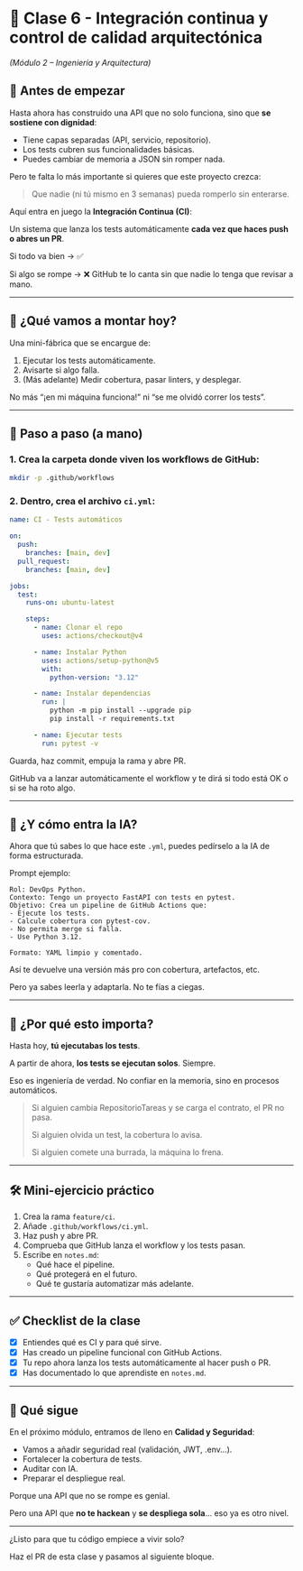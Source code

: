 # 🧠 Clase 6 - Integración continua y control de calidad arquitectónica

*(Módulo 2 – Ingeniería y Arquitectura)*

## 🧠 Antes de empezar

Hasta ahora has construido una API que no solo funciona, sino que **se sostiene con dignidad**:

- Tiene capas separadas (API, servicio, repositorio).
- Los tests cubren sus funcionalidades básicas.
- Puedes cambiar de memoria a JSON sin romper nada.

Pero te falta lo más importante si quieres que este proyecto crezca:

> Que nadie (ni tú mismo en 3 semanas) pueda romperlo sin enterarse.
> 

Aquí entra en juego la **Integración Continua (CI)**:

Un sistema que lanza los tests automáticamente **cada vez que haces push o abres un PR**.

Si todo va bien → ✅

Si algo se rompe → ❌ GitHub te lo canta sin que nadie lo tenga que revisar a mano.

---

## 🎯 ¿Qué vamos a montar hoy?

Una mini-fábrica que se encargue de:

1. Ejecutar los tests automáticamente.
2. Avisarte si algo falla.
3. (Más adelante) Medir cobertura, pasar linters, y desplegar.

No más “¡en mi máquina funciona!” ni “se me olvidó correr los tests”.

---

## 🧪 Paso a paso (a mano)

### 1. Crea la carpeta donde viven los workflows de GitHub:

```bash
mkdir -p .github/workflows

```

### 2. Dentro, crea el archivo `ci.yml`:

```yaml
name: CI - Tests automáticos

on:
  push:
    branches: [main, dev]
  pull_request:
    branches: [main, dev]

jobs:
  test:
    runs-on: ubuntu-latest

    steps:
      - name: Clonar el repo
        uses: actions/checkout@v4

      - name: Instalar Python
        uses: actions/setup-python@v5
        with:
          python-version: "3.12"

      - name: Instalar dependencias
        run: |
          python -m pip install --upgrade pip
          pip install -r requirements.txt

      - name: Ejecutar tests
        run: pytest -v

```

Guarda, haz commit, empuja la rama y abre PR.

GitHub va a lanzar automáticamente el workflow y te dirá si todo está OK o si se ha roto algo.

---

## 🤖 ¿Y cómo entra la IA?

Ahora que tú sabes lo que hace este `.yml`, puedes pedírselo a la IA de forma estructurada.

Prompt ejemplo:

```
Rol: DevOps Python.
Contexto: Tengo un proyecto FastAPI con tests en pytest.
Objetivo: Crea un pipeline de GitHub Actions que:
- Ejecute los tests.
- Calcule cobertura con pytest-cov.
- No permita merge si falla.
- Use Python 3.12.

Formato: YAML limpio y comentado.

```

Así te devuelve una versión más pro con cobertura, artefactos, etc.

Pero ya sabes leerla y adaptarla. No te fías a ciegas.

---

## 🧭 ¿Por qué esto importa?

Hasta hoy, **tú ejecutabas los tests**.

A partir de ahora, **los tests se ejecutan solos**. Siempre.

Eso es ingeniería de verdad. No confiar en la memoria, sino en procesos automáticos.

> Si alguien cambia RepositorioTareas y se carga el contrato, el PR no pasa.
> 
> 
> Si alguien olvida un test, la cobertura lo avisa.
> 
> Si alguien comete una burrada, la máquina lo frena.
> 

---

## 🛠️ Mini-ejercicio práctico

1. Crea la rama `feature/ci`.
2. Añade `.github/workflows/ci.yml`.
3. Haz push y abre PR.
4. Comprueba que GitHub lanza el workflow y los tests pasan.
5. Escribe en `notes.md`:
    - Qué hace el pipeline.
    - Qué protegerá en el futuro.
    - Qué te gustaría automatizar más adelante.

---

## ✅ Checklist de la clase

- [x]  Entiendes qué es CI y para qué sirve.
- [x]  Has creado un pipeline funcional con GitHub Actions.
- [x]  Tu repo ahora lanza los tests automáticamente al hacer push o PR.
- [x]  Has documentado lo que aprendiste en `notes.md`.

---

## 🌱 Qué sigue

En el próximo módulo, entramos de lleno en **Calidad y Seguridad**:

- Vamos a añadir seguridad real (validación, JWT, .env…).
- Fortalecer la cobertura de tests.
- Auditar con IA.
- Preparar el despliegue real.

Porque una API que no se rompe es genial.

Pero una API que **no te hackean** y **se despliega sola**... eso ya es otro nivel.

---

¿Listo para que tu código empiece a vivir solo?

Haz el PR de esta clase y pasamos al siguiente bloque.